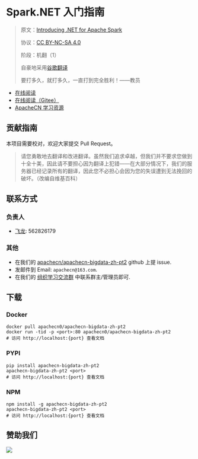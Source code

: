# Spark.NET 入门指南

> 原文：[Introducing .NET for Apache Spark](https://zh.book4you.org/book/12007691/9bf54a)
>
> 协议：[CC BY-NC-SA 4.0](http://creativecommons.org/licenses/by-nc-sa/4.0/)
> 
> 阶段：机翻（1）
>
>自豪地采用[谷歌翻译](https://translate.google.cn/)
> 
> 要打多久，就打多久，一直打到完全胜利！——教员

* [在线阅读](https://bigdata2.apachecn.org)
* [在线阅读（Gitee）](https://apachecn.gitee.io/doc-template/)
* [ApacheCN 学习资源](http://docs.apachecn.org/)

## 贡献指南

本项目需要校对，欢迎大家提交 Pull Request。

> 请您勇敢地去翻译和改进翻译。虽然我们追求卓越，但我们并不要求您做到十全十美，因此请不要担心因为翻译上犯错——在大部分情况下，我们的服务器已经记录所有的翻译，因此您不必担心会因为您的失误遭到无法挽回的破坏。（改编自维基百科）

## 联系方式

### 负责人

* [飞龙](https://github.com/wizardforcel): 562826179

### 其他

*   在我们的 [apachecn/apachecn-bigdata-zh-pt2](https://github.com/apachecn/apachecn-bigdata-zh-pt2) github 上提 issue.
*   发邮件到 Email: `apachecn@163.com`.
*   在我们的 [组织学习交流群](http://www.apachecn.org/organization/348.html) 中联系群主/管理员即可.

## 下载

### Docker

```
docker pull apachecn0/apachecn-bigdata-zh-pt2
docker run -tid -p <port>:80 apachecn0/apachecn-bigdata-zh-pt2
# 访问 http://localhost:{port} 查看文档
```

### PYPI

```
pip install apachecn-bigdata-zh-pt2
apachecn-bigdata-zh-pt2 <port>
# 访问 http://localhost:{port} 查看文档
```

### NPM

```
npm install -g apachecn-bigdata-zh-pt2
apachecn-bigdata-zh-pt2 <port>
# 访问 http://localhost:{port} 查看文档
```

## 赞助我们

![](http://data.apachecn.org/img/about/donate.jpg)
